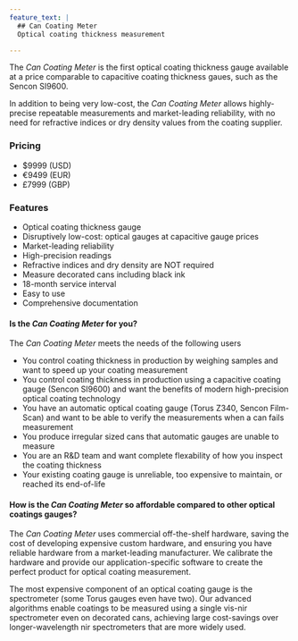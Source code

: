 ```yaml
---
feature_text: |
  ## Can Coating Meter
  Optical coating thickness measurement

---
```


The *Can Coating Meter* is the first optical coating thickness gauge available at a price comparable to capacitive coating thickness gaues, such as the Sencon SI9600. 

In addition to being very low-cost, the *Can Coating Meter* allows highly-precise repeatable measurements and market-leading reliability, with no need for refractive indices or dry density values from the coating supplier.

### Pricing
- $9999 (USD)
- €9499 (EUR)
- £7999 (GBP)


### Features

- Optical coating thickness gauge
- Disruptively low-cost: optical gauges at capacitive gauge prices
- Market-leading reliability
- High-precision readings
- Refractive indices and dry density are NOT required
- Measure decorated cans including black ink
- 18-month service interval
- Easy to use
- Comprehensive documentation

#### Is the *Can Coating Meter* for you?

The *Can Coating Meter* meets the needs of the following users
- You control coating thickness in production by weighing samples and want to speed up your coating measurement
- You control coating thickness in production using a capacitive coating gauge (Sencon SI9600) and want the benefits of modern high-precision optical coating technology
- You have an automatic optical coating gauge (Torus Z340, Sencon Film-Scan) and want to be able to verify the measurements when a can fails measurement
- You produce irregular sized cans that automatic gauges are unable to measure
- You are an R&D team and want complete flexability of how you inspect the coating thickness
- Your existing coating gauge is unreliable, too expensive to maintain, or reached its end-of-life

#### How is the *Can Coating Meter* so affordable compared to other optical coatings gauges?

The *Can Coating Meter* uses commercial off-the-shelf hardware, saving the cost of developing expensive custom hardware, and ensuring you have reliable hardware from a market-leading manufacturer. We calibrate the hardware and provide our application-specific software to create the perfect product for optical coating measurement. 

The most expensive component of an optical coating gauge is the spectrometer (some Torus gauges even have two). Our advanced algorithms enable coatings to be measured using a single vis-nir spectrometer even on decorated cans, achieving large cost-savings over longer-wavelength nir spectrometers that are more widely used.

